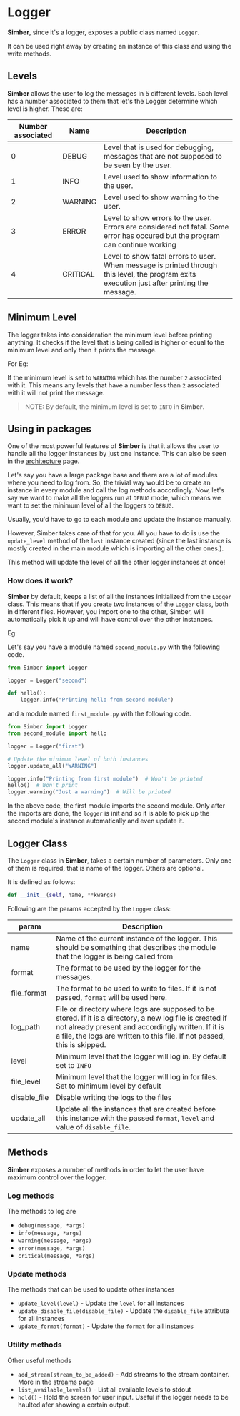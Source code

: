 # Logger

**Simber**, since it's a logger, exposes a public class named `Logger`.

It can be used right away by creating an instance of this class and using the write methods.

## Levels

**Simber** allows the user to log the messages in 5 different levels. Each level has a number associated to them that let's the Logger determine which level is higher. These are:

| Number associated | Name | Description |
| ----------------- | ---- | ----------- |
| 0 | DEBUG | Level that is used for debugging, messages that are not supposed to be seen by the user. |
| 1 | INFO | Level used to show information to the user. |
| 2 | WARNING | Level used to show warning to the user. |
| 3 | ERROR | Level to show errors to the user. Errors are considered not fatal. Some error has occured but the program can continue working |
| 4 | CRITICAL | Level to show fatal errors to user. When message is printed through this level, the program exits execution just after printing the message. |

## Minimum Level

The logger takes into consideration the minimum level before printing anything. It checks if the level that is being called is higher or equal to the minimum level and only then it prints the message.

For Eg:

If the minimum level is set to `WARNING` which has the number `2` associated with it. This means any levels that have a number less than `2` associated with it will not print the message.

>NOTE: By default, the minimum level is set to `INFO` in **Simber**.

## Using in packages

One of the most powerful features of **Simber** is that it allows the user to handle all the logger instances by just one instance. This can also be seen in the [architecture](/architecture) page.

Let's say you have a large package base and there are a lot of modules where you need to log from. So, the trivial way would be to create an instance in every module and call the log methods accordingly. Now, let's say we want to make all the loggers run at `DEBUG` mode, which means we want to set the minimum level of all the loggers to `DEBUG`.

Usually, you'd have to go to each module and update the instance manually.

However, Simber takes care of that for you. All you have to do is use the `update_level` method of the `last` instance created (since the last instance is mostly created in the main module which is importing all the other ones.).

This method will update the level of all the other logger instances at once!

### How does it work?

**Simber** by default, keeps a list of all the instances initialized from the `Logger` class. This means that if you create two instances of the `Logger` class, both in different files. However, you import one to the other, Simber, will automatically pick it up and will have control over the other instances.

Eg:

Let's say you have a module named `second_module.py` with the following code.

```python
from Simber import Logger

logger = Logger("second")

def hello():
    logger.info("Printing hello from second module")
```

and a module named `first_module.py` with the following code.

```python
from Simber import Logger
from second_module import hello

logger = Logger("first")

# Update the minimum level of both instances
logger.update_all("WARNING")

logger.info("Printing from first module")  # Won't be printed
hello()  # Won't print
logger.warning("Just a warning")  # Will be printed
```

In the above code, the first module imports the second module. Only after the imports are done, the `logger` is init and so it is able to pick up the second module's instance automatically and even update it.

## Logger Class

The `Logger` class in **Simber**, takes a certain number of parameters. Only one of them is required, that is name of the logger. Others are optional.

It is defined as follows:

```python
def __init__(self, name, **kwargs)
```

Following are the params accepted by the `Logger` class:

| param | Description |
| ----- | ----------- |
| name | Name of the current instance of the logger. This should be something that describes the module that the logger is being called from |
| format | The format to be used by the logger for the messages. |
| file_format | The format to be used to write to files. If it is not passed, `format` will be used here. |
| log_path | File or directory where logs are supposed to be stored. If it is a directory, a new log file is created if not already present and accordingly written. If it is a file, the logs are written to this file. If not passed, this is skipped.|
| level | Minimum level that the logger will log in. By default set to `INFO` |
| file_level | Minimum level that the logger will log in for files. Set to minimum level by default |
| disable_file | Disable writing the logs to the files |
| update_all | Update all the instances that are created before this instance with the passed `format`, `level` and value of `disable_file`. |

## Methods

**Simber** exposes a number of methods in order to let the user have maximum control over the logger.

### Log methods

The methods to log are

- `debug(message, *args)`
- `info(message, *args)`
- `warning(message, *args)`
- `error(message, *args)`
- `critical(message, *args)`

### Update methods

The methods that can be used to update other instances

- `update_level(level)`               - Update the `level` for all instances
- `update_disable_file(disable_file)` - Update the `disable_file` attribute for all instances
- `update_format(format)`             - Update the `format` for all instances

### Utility methods

Other useful methods

- `add_stream(stream_to_be_added)` - Add streams to the stream container. More in the [streams](/streams/) page
- `list_available_levels()`        - List all available levels to stdout
- `hold()`                         - Hold the screen for user input. Useful if the logger needs to be haulted afer showing a certain output.